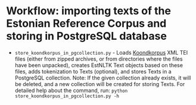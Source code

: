 # Workflow: importing texts of the Estonian Reference Corpus and storing in PostgreSQL database

 * `store_koondkorpus_in_pgcollection.py` -  Loads [Koondkorpus](http://www.cl.ut.ee/korpused/segakorpus/) XML TEI files (either from zipped archives, or from directories where the files have been unpacked), creates EstNLTK Text objects based on these files, adds   tokenization to Texts (optional), and stores Texts in a PostgreSQL collection.  Note: If the given collection already exists, it will be deleted, and a new collection will be created for storing Texts. For detailed help about the command, run: `python store_koondkorpus_in_pgcollection.py -h`

